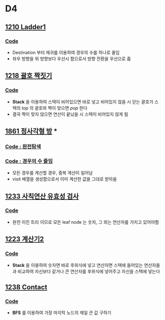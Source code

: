 # D4
## [1210 Ladder1](https://swexpertacademy.com/main/code/problem/problemDetail.do?contestProbId=AV14ABYKADACFAYh&categoryId=AV14ABYKADACFAYh&categoryType=CODE&problemTitle=1210&orderBy=FIRST_REG_DATETIME&selectCodeLang=ALL&select-1=&pageSize=10&pageIndex=1&&&&&&&&&)
### [Code](https://github.com/ljiwoo59/Algorithm_Java/blob/master/SWAcademy/D4/SW1210.java)
* Destination 부터 재귀를 이용하여 경우의 수를 하나로 줄임
* 좌우 방향을 위 방향보다 우선시 함으로서 방향 전환을 우선으로 줌

## [1218 괄호 짝짓기](https://swexpertacademy.com/main/code/problem/problemDetail.do?contestProbId=AV14eWb6AAkCFAYD&categoryId=AV14eWb6AAkCFAYD&categoryType=CODE&problemTitle=1218&orderBy=FIRST_REG_DATETIME&selectCodeLang=ALL&select-1=&pageSize=10&pageIndex=1)
### [Code](https://github.com/ljiwoo59/Algorithm_Java/blob/master/SWAcademy/D4/SW1218.java)
* **Stack** 을 이용하여 스택이 비어있으면 바로 넣고 비어있지 않을 시 닫는 괄호가 스택의 *top* 의 괄호와 짝이 맞으면 *pop* 한다
* 결국 짝이 맞지 않으면 연산이 끝났을 시 스택이 비어있지 않게 됨

## [1861 정사각형 방](https://swexpertacademy.com/main/code/problem/problemDetail.do?contestProbId=AV5LtJYKDzsDFAXc&categoryId=AV5LtJYKDzsDFAXc&categoryType=CODE&problemTitle=1861&orderBy=FIRST_REG_DATETIME&selectCodeLang=ALL&select-1=&pageSize=10&pageIndex=1) *
### [Code : 완전탐색](https://github.com/ljiwoo59/Algorithm_Java/blob/master/SWAcademy/D4/SW1861.java)
### [Code : 경우의 수 줄임](https://github.com/ljiwoo59/Algorithm_Java/blob/master/SWAcademy/D4/SW1861_2.java)
* 모든 경우를 계산할 경우, 중복 계산이 일어남
* visit 배열을 생성함으로서 이미 계산한 값을 그대로 받아옴

## [1233 사칙연산 유효성 검사](https://swexpertacademy.com/main/code/problem/problemDetail.do)
### [Code](https://github.com/ljiwoo59/Algorithm_Java/blob/master/SWAcademy/D4/SW1233.java)
* 완전 이진 트리 이므로 모든 leaf node 는 숫자, 그 외는 연산자를 가지고 있어야함

## [1223 계산기2](https://swexpertacademy.com/main/code/problem/problemDetail.do?contestProbId=AV14nnAaAFACFAYD&categoryId=AV14nnAaAFACFAYD&categoryType=CODE&problemTitle=1223&orderBy=FIRST_REG_DATETIME&selectCodeLang=ALL&select-1=&pageSize=10&pageIndex=1)
### [Code](https://github.com/ljiwoo59/Algorithm_Java/blob/master/SWAcademy/D4/SW1223.java)
* **Stack** 을 이용하여 숫자면 바로 후위식에 넣고 연산자면 스택에 들어있는 연산자들과 비교하여 자신보다 같거나 큰 연산자를 후위식에 넣어주고 자신을 스택에 넣는다

## [1238 Contact](https://swexpertacademy.com/main/code/problem/problemDetail.do?contestProbId=AV15B1cKAKwCFAYD&categoryId=AV15B1cKAKwCFAYD&categoryType=CODE&problemTitle=1238&orderBy=FIRST_REG_DATETIME&selectCodeLang=ALL&select-1=&pageSize=10&pageIndex=1&&&&&&&&&)
### [Code](https://github.com/ljiwoo59/Algorithm_Java/blob/master/SWAcademy/D4/SW1238.java)
* **BFS** 를 이용하여 가장 마지막 노드의 제일 큰 값 구하기
